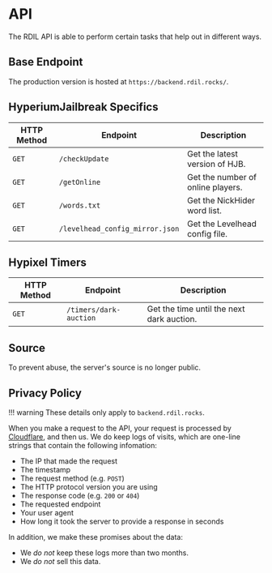 # API

The RDIL API is able to perform certain tasks that help out in different ways.

## Base Endpoint

The production version is hosted at `https://backend.rdil.rocks/`.

## HyperiumJailbreak Specifics

| **HTTP Method** | **Endpoint**                    | **Description**                   |
|-----------------|---------------------------------|-----------------------------------|
| `GET`           | `/checkUpdate`                  | Get the latest version of HJB.    |
| `GET`           | `/getOnline`                    | Get the number of online players. |
| `GET`           | `/words.txt`                    | Get the NickHider word list.      |
| `GET`           | `/levelhead_config_mirror.json` | Get the Levelhead config file.    |

## Hypixel Timers

| **HTTP Method** | **Endpoint**           | **Description**                           |
|-----------------|------------------------|-------------------------------------------|
| `GET`           | `/timers/dark-auction` | Get the time until the next dark auction. |

## Source

To prevent abuse, the server's source is no longer public.

## Privacy Policy

!!! warning
    These details only apply to `backend.rdil.rocks`.

When you make a request to the API, your request is processed by [Cloudflare](https://cloudflare.com/privacypolicy/), and then us.
We do keep logs of visits, which are one-line strings that contain the following infomation:

* The IP that made the request
* The timestamp
* The request method (e.g. `POST`)
* The HTTP protocol version you are using
* The response code (e.g. `200` or `404`)
* The requested endpoint
* Your user agent
* How long it took the server to provide a response in seconds

In addition, we make these promises about the data:

* We *do not* keep these logs more than two months.
* We *do not* sell this data.
